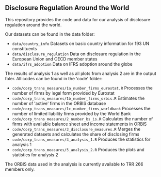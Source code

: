 
## Disclosure Regulation Around the World 

This repository provides the code and data for our analysis of disclosure regulation around the world.

Our datasets can be found in the data folder: 
- `data/country_info` Datasets on basic country information for 193 UN constituents
- `data/disclosure_regulation` Data on disclosure regulation in the European Union and OECD member states
- `data/ifrs_adoption` Data on IFRS adoption around the globe

The results of analysis 1 as well as all plots from analysis 2 are in the output foler. All codes can be found in the 'code' folder:

- `code/corp_trans_measures/1a_number_firms_eurostat.R` Processes the number of firms by legal form provided by Eurostat
- `code/corp_trans_measures/1b_number_firms_orbis.R` Estimates the number of 'active' firms in the ORBIS database
- `code/corp_trans_measures/1c_number_firms_worldbank` Processes the number of limited liability firms provided by the World Bank
- `code/corp_trans_measures/2_number_bs_is.R` Calculates the number of firms with available balance sheet and income statements in ORBIS
- `code/corp_trans_measures/3_disclosure_measures.R` Merges the generated datasets and calculates the share of disclosing firms
- `code/corp_trans_measures/4_analysis_1.R` Produces the statistics for analysis 1
- `code/corp_trans_measures/5_analysis_2.R` Produces the plots and statistics for analysis 2

The ORBIS data used in the analysis is currently available to TRR 266 members only. 


